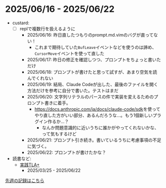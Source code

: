 # 2025/06/16 - 2025/06/22

- custard:
    - [ ] replで複数行を扱えるように
        - 2025/06/16: 昨日直したつもりのprompt.md.vimのバグが直ってない！
            - これまで期待していた`BufLeave`イベントなどを使うのは諦め、`CursorMove`イベントを使って直した
        - 2025/06/17: 昨日の修正を確認しつつ、プロンプトをちょっと書いただけ
        - 2025/06/18: プロンプトが書けたと思って試すが、あまり空気を読んでくれない
        - 2025/06/19: 結局、Claude Codeが出した、最後のファイルを開く方法だけを参考に自分で書いた。テストはまだ
        - 2025/06/20: 文字列リテラルのパースの件で実装を変えるためのプロンプト書きに着手。
            - <https://docs.anthropic.com/ja/docs/claude-code/sdk>を使ってやり直した方がいい部分、あるんだろうな...。もう1個新しいプラグイン作るか...？
                - なんか問題意識的に近いうちに誰かがやってくれないかな、って気もするけど
        - 2025/06/21: プロンプト引き続き。書いているうちに考慮事項の不足に気づく。
        - 2025/06/22: プロンプトが書けたかな？
- 読書など:
    - [実践TLA+](https://www.shoeisha.co.jp/book/detail/9784798169163)
        - 2025/03/25 - 2025/06/22

[先週の記録はこちら](https://github.com/igrep/daily-commits/blob/9eaa6b0c5fd4b7f7556a49259e82b8adbaca9f09/yesterday.md)
